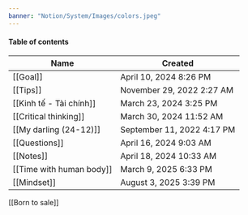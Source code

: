 ```yaml
---
banner: "Notion/System/Images/colors.jpeg"
---
```

#### Table of contents

|Name|Created|
|---|---|
|[[Goal]]|April 10, 2024 8:26 PM|
|[[Tips]]|November 29, 2022 2:27 AM|
|[[Kinh tế - Tài chính]]|March 23, 2024 3:25 PM|
|[[Critical thinking]]|March 30, 2024 11:52 AM|
|[[My darling (24-12)]]|September 11, 2022 4:17 PM|
|[[Questions]]|April 16, 2024 9:03 AM|
|[[Notes]]|April 18, 2024 10:33 AM|
|[[Time with human body]]|March 9, 2025 6:33 PM|
|[[Mindset]]|August 3, 2025 3:39 PM|

  
  

[[Born to sale]]